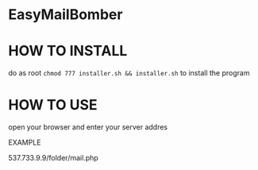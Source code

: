 # EasyMailBomber


# HOW TO INSTALL

do as root `chmod 777 installer.sh && installer.sh` to install the program

# HOW TO USE

open your browser and enter your server addres 



EXAMPLE

537.733.9.9/folder/mail.php

